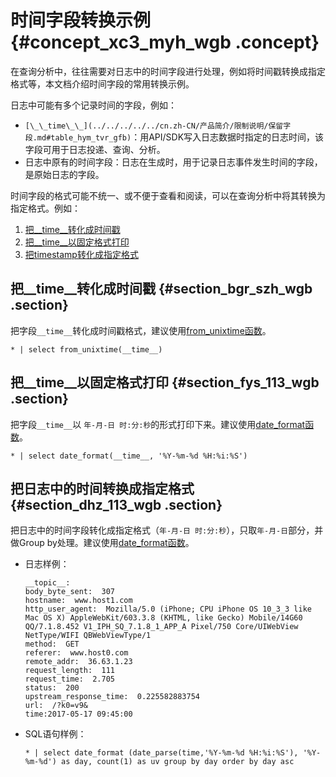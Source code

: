 # 时间字段转换示例 {#concept_xc3_myh_wgb .concept}

在查询分析中，往往需要对日志中的时间字段进行处理，例如将时间戳转换成指定格式等，本文档介绍时间字段的常用转换示例。

日志中可能有多个记录时间的字段，例如：

-   `[\_\_time\_\_](../../../../../cn.zh-CN/产品简介/限制说明/保留字段.md#table_hym_tvr_gfb)`：用API/SDK写入日志数据时指定的日志时间，该字段可用于日志投递、查询、分析。
-   日志中原有的时间字段：日志在生成时，用于记录日志事件发生时间的字段，是原始日志的字段。

时间字段的格式可能不统一、或不便于查看和阅读，可以在查询分析中将其转换为指定格式。例如：

1.  [把\_\_time\_\_转化成时间戳](#)
2.  [把\_\_time\_\_以固定格式打印](#)
3.  [把timestamp转化成指定格式](#)

## 把\_\_time\_\_转化成时间戳 {#section_bgr_szh_wgb .section}

把字段`__time__`转化成时间戳格式，建议使用[from\_unixtime函数](cn.zh-CN/用户指南/查询与分析/SQL分析语法与功能/日期和时间函数.md)。

```
* | select from_unixtime(__time__) 
```

## 把\_\_time\_\_以固定格式打印 {#section_fys_113_wgb .section}

把字段`__time__`以 `年-月-日 时:分:秒`的形式打印下来。建议使用[date\_format函数](cn.zh-CN/用户指南/查询与分析/SQL分析语法与功能/日期和时间函数.md)。

```
* | select date_format(__time__, '%Y-%m-%d %H:%i:%S') 
```

## 把日志中的时间转换成指定格式 {#section_dhz_113_wgb .section}

把日志中的时间字段转化成指定格式（`年-月-日 时:分:秒`），只取`年-月-日`部分，并做Group by处理。建议使用[date\_format函数](cn.zh-CN/用户指南/查询与分析/SQL分析语法与功能/日期和时间函数.md)。

-   日志样例：

    ```
    __topic__:  
    body_byte_sent:  307
    hostname:  www.host1.com
    http_user_agent:  Mozilla/5.0 (iPhone; CPU iPhone OS 10_3_3 like Mac OS X) AppleWebKit/603.3.8 (KHTML, like Gecko) Mobile/14G60 QQ/7.1.8.452 V1_IPH_SQ_7.1.8_1_APP_A Pixel/750 Core/UIWebView NetType/WIFI QBWebViewType/1
    method:  GET
    referer:  www.host0.com
    remote_addr:  36.63.1.23
    request_length:  111
    request_time:  2.705
    status:  200
    upstream_response_time:  0.225582883754
    url:  /?k0=v9&
    time:2017-05-17 09:45:00
    ```

-   SQL语句样例：

    ```
    * | select date_format (date_parse(time,'%Y-%m-%d %H:%i:%S'), '%Y-%m-%d') as day, count(1) as uv group by day order by day asc
    ```


